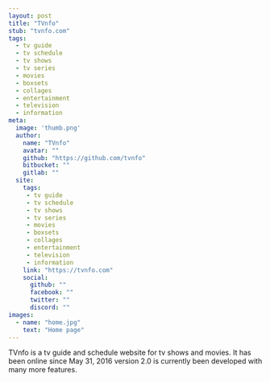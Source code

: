 ```yaml
---
layout: post
title: "TVnfo"
stub: "tvnfo.com"
tags: 
  - tv guide
  - tv schedule
  - tv shows
  - tv series
  - movies
  - boxsets
  - collages
  - entertainment
  - television
  - information
meta:
  image: 'thumb.png'
  author:
    name: "TVnfo"
    avatar: ""
    github: "https://github.com/tvnfo"
    bitbucket: ""
    gitlab: ""
  site:
    tags:
     - tv guide
     - tv schedule
     - tv shows
     - tv series
     - movies
     - boxsets
     - collages
     - entertainment
     - television
     - information
    link: "https://tvnfo.com"
    social:
      github: ""
      facebook: ""
      twitter: ""
      discord: ""
images:
  - name: "home.jpg"
    text: "Home page"
---
```

TVnfo is a tv guide and schedule website for tv shows and movies. It has been online since May 31, 2016 version 2.0 is currently been developed with many more features.

<!--more-->
